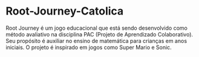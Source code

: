 # Root-Journey-Catolica
Root Journey é um jogo educacional que está sendo desenvolvido como método avaliativo na disciplina PAC (Projeto de Aprendizado Colaborativo). 
Seu propósito é auxiliar no ensino de matemática para crianças em anos iniciais. O projeto é inspirado em jogos como Super Mario e Sonic.
